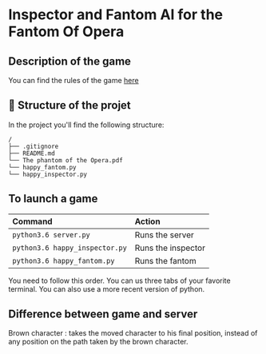 # Inspector and Fantom AI for the Fantom Of Opera

## Description of the game

You can find the rules of the game [here](https://github.com/nlehir/phantom_opera/blob/master/le-fantome-de-l-opera_rules_fr.pdf)

## 🚀 Structure of the projet

In the project you'll find the following structure:

```
/
├── .gitignore
├── README.md 
└── The phantom of the Opera.pdf
└── happy_fantom.py
└── happy_inspector.py
```

## To launch a game

| Command         | Action                                              |
|:----------------|:--------------------------------------------        |
| `python3.6 server.py`   | Runs the server                             |
| `python3.6 happy_inspector.py` | Runs the inspector                   |
| `python3.6 happy_fantom.py` | Runs the fantom                         |

You need to follow this order. 
You can us three tabs of your favorite terminal.
You can also use a more recent version of python.

## Difference between game and server
Brown character : takes the moved character to his final position, instead of
any position on the path taken by the brown character.